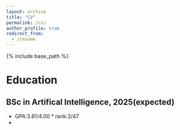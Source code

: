 ```yaml
---
layout: archive
title: "CV"
permalink: /cv/
author_profile: true
redirect_from:
  - /resume
---
```


{% include base_path %}

# Education

## BSc in Artifical Intelligence, 2025(expected)
* GPA:3.81/4.00 * rank:2/47
* 
